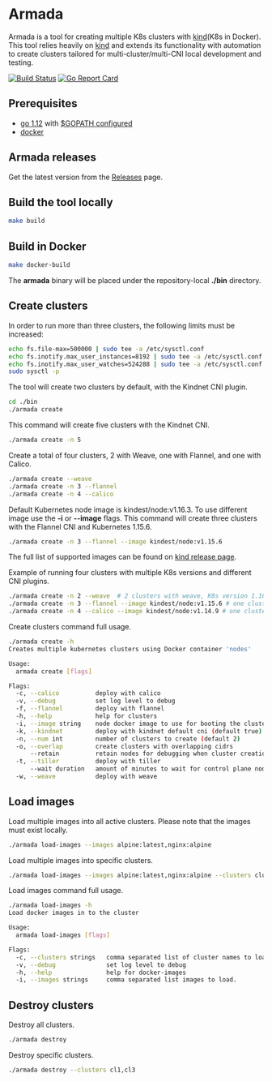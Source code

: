 # Armada

Armada is a tool for creating multiple K8s clusters with [kind](K8s in Docker). This tool relies heavily on [kind] and 
extends its functionality with automation to create clusters tailored for multi-cluster/multi-CNI local development and testing.

[![Build Status](https://travis-ci.com/submariner-io/armada.svg?branch=master)](https://travis-ci.com/submariner-io/armada)
[![Go Report Card](https://goreportcard.com/badge/github.com/submariner-io/armada)](https://goreportcard.com/report/github.com/submariner-io/armada)

## Prerequisites

- [go 1.12] with [$GOPATH configured]
- [docker]

## Armada releases

Get the latest version from the [Releases] page.

## Build the tool locally

```bash
make build
```

## Build in Docker

```bash
make docker-build
```

The **armada** binary will be placed under the repository-local **./bin** directory.

## Create clusters

In order to run more than three clusters, the following limits must be increased:

```bash
echo fs.file-max=500000 | sudo tee -a /etc/sysctl.conf                                                                      
echo fs.inotify.max_user_instances=8192 | sudo tee -a /etc/sysctl.conf
echo fs.inotify.max_user_watches=524288 | sudo tee -a /etc/sysctl.conf
sudo sysctl -p 
```

The tool will create two clusters by default, with the Kindnet CNI plugin.

```bash
cd ./bin
./armada create
``` 

This command will create five clusters with the Kindnet CNI.

```bash
./armada create -n 5
```

Create a total of four clusters, 2 with Weave, one with Flannel, and one with Calico.

```bash
./armada create --weave
./armada create -n 3 --flannel
./armada create -n 4 --calico
```

Default Kubernetes node image is kindest/node:v1.16.3. To use different image use the **-i** or **--image** flags. This command will create three clusters with the Flannel CNI and Kubernetes 1.15.6.

```bash
./armada create -n 3 --flannel --image kindest/node:v1.15.6
```

The full list of supported images can be found on [kind release page].

Example of running four clusters with multiple K8s versions and different CNI plugins.

```bash
./armada create -n 2 --weave  # 2 clusters with weave, K8s version 1.16.3
./armada create -n 3 --flannel --image kindest/node:v1.15.6 # one clusters with Flannel CNI, K8s version 1.15.6
./armada create -n 4 --calico --image kindest/node:v1.14.9 # one clusters with calico CNI, K8s version 1.14.9
```

Create clusters command full usage.

```bash
./armada create -h
Creates multiple kubernetes clusters using Docker container 'nodes'

Usage:
  armada create [flags]

Flags:
  -c, --calico          deploy with calico
  -v, --debug           set log level to debug
  -f, --flannel         deploy with flannel
  -h, --help            help for clusters
  -i, --image string    node docker image to use for booting the cluster
  -k, --kindnet         deploy with kindnet default cni (default true)
  -n, --num int         number of clusters to create (default 2)
  -o, --overlap         create clusters with overlapping cidrs
      --retain          retain nodes for debugging when cluster creation fails (default true)
  -t, --tiller          deploy with tiller
      --wait duration   amount of minutes to wait for control plane nodes to be ready (default 5m0s)
  -w, --weave           deploy with weave
```

## Load images

Load multiple images into all active clusters. Please note that the images must exist locally.

```bash
./armada load-images --images alpine:latest,nginx:alpine
```

Load multiple images into specific clusters.

```bash
./armada load-images --images alpine:latest,nginx:alpine --clusters cluster1,cluster3
```

Load images command full usage.

```bash
./armada load-images -h
Load docker images in to the cluster

Usage:
  armada load-images [flags]

Flags:
  -c, --clusters strings   comma separated list of cluster names to load the image in to.
  -v, --debug              set log level to debug
  -h, --help               help for docker-images
  -i, --images strings     comma separated list images to load.
```

## Destroy clusters

Destroy all clusters.

```bash
./armada destroy
``` 

Destroy specific clusters.

```bash
./armada destroy --clusters cl1,cl3
```

<!--links-->
[go 1.12]: https://blog.golang.org/go1.12
[docker]: https://docs.docker.com/install/
[$GOPATH configured]: https://github.com/golang/go/wiki/SettingGOPATH
[Releases]: https://github.com/submariner-io/armada/releases/
[kind release page]: https://github.com/kubernetes-sigs/kind/releases/tag/v0.6.1
[kind]: https://github.com/kubernetes-sigs/kind
